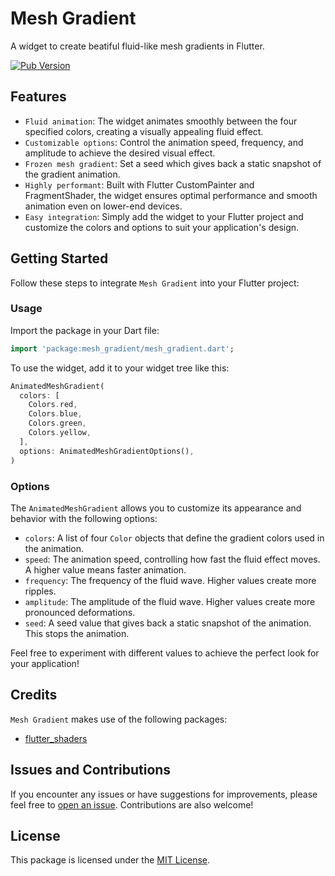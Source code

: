 # Mesh Gradient

A widget to create beatiful fluid-like mesh gradients in Flutter.

[![Pub Version](https://img.shields.io/badge/dart-%230175C2.svg?style=for-the-badge&logo=dart&logoColor=white)](https://pub.dev/mesh_gradient)

## Features

- `Fluid animation`: The widget animates smoothly between the four specified colors, creating a visually appealing fluid effect.
- `Customizable options`: Control the animation speed, frequency, and amplitude to achieve the desired visual effect.
- `Frozen mesh gradient`: Set a seed which gives back a static snapshot of the gradient animation.
- `Highly performant`: Built with Flutter CustomPainter and FragmentShader, the widget ensures optimal performance and smooth animation even on lower-end devices.
- `Easy integration`: Simply add the widget to your Flutter project and customize the colors and options to suit your application's design.

## Getting Started

Follow these steps to integrate `Mesh Gradient` into your Flutter project:

### Usage

Import the package in your Dart file:

```dart
import 'package:mesh_gradient/mesh_gradient.dart';
```

To use the widget, add it to your widget tree like this:

```dart
AnimatedMeshGradient(
  colors: [
    Colors.red,
    Colors.blue,
    Colors.green,
    Colors.yellow,
  ],
  options: AnimatedMeshGradientOptions(),
)
```

### Options

The `AnimatedMeshGradient` allows you to customize its appearance and behavior with the following options:

- `colors`: A list of four `Color` objects that define the gradient colors used in the animation.
- `speed`: The animation speed, controlling how fast the fluid effect moves. A higher value means faster animation.
- `frequency`: The frequency of the fluid wave. Higher values create more ripples.
- `amplitude`: The amplitude of the fluid wave. Higher values create more pronounced deformations.
- `seed`: A seed value that gives back a static snapshot of the animation. This stops the animation.

Feel free to experiment with different values to achieve the perfect look for your application!

## Credits

`Mesh Gradient` makes use of the following packages:

- [flutter_shaders](https://pub.dev/packages/flutter_shaders)

## Issues and Contributions

If you encounter any issues or have suggestions for improvements, please feel free to [open an issue](https://github.com/ben-fornefeld/mesh_gradient/issues). Contributions are also welcome!

## License

This package is licensed under the [MIT License](https://opensource.org/license/mit).
